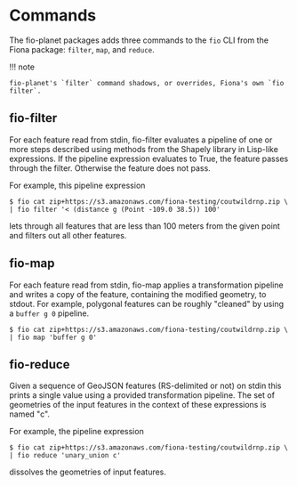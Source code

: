Commands
========

The fio-planet packages adds three commands to the `fio` CLI from the Fiona
package: `filter`, `map`, and `reduce`.

!!! note

    fio-planet's `filter` command shadows, or overrides, Fiona's own `fio
    filter`.

fio-filter
----------

For each feature read from stdin, fio-filter evaluates a pipeline of one or
more steps described using methods from the Shapely library in Lisp-like
expressions. If the pipeline expression evaluates to True, the feature passes
through the filter. Otherwise the feature does not pass.

For example, this pipeline expression

```
$ fio cat zip+https://s3.amazonaws.com/fiona-testing/coutwildrnp.zip \
| fio filter '< (distance g (Point -109.0 38.5)) 100'
```

lets through all features that are less than 100 meters from the given point
and filters out all other features.

fio-map
-------

For each feature read from stdin, fio-map applies a transformation pipeline and
writes a copy of the feature, containing the modified geometry, to stdout. For
example, polygonal features can be roughly "cleaned" by using a `buffer g 0`
pipeline.

```
$ fio cat zip+https://s3.amazonaws.com/fiona-testing/coutwildrnp.zip \
| fio map 'buffer g 0'
```

fio-reduce
----------

Given a sequence of GeoJSON features (RS-delimited or not) on stdin this prints
a single value using a provided transformation pipeline.  The set of geometries
of the input features in the context of these expressions is named "c".

For example, the pipeline expression

```
$ fio cat zip+https://s3.amazonaws.com/fiona-testing/coutwildrnp.zip \
| fio reduce 'unary_union c'
```

dissolves the geometries of input features.
